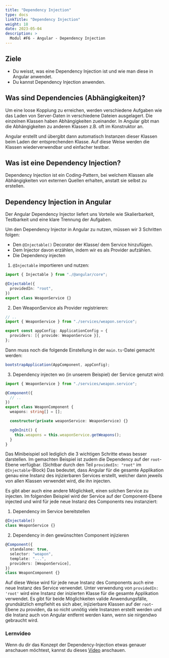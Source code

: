 ```yaml
---
title: "Dependency Injection"
type: docs
linkTitle: "Dependency Injection"
weight: 18
date: 2023-05-04
description: >
  Modul #F6 - Angular - Dependency Injection
---
```


## Ziele

- Du weisst, was eine Dependency Injection ist und wie man diese in Angular anwendet.
- Du kannst Dependency Injection anwenden.

## Was sind Dependencies (Abhängigkeiten)?

Um eine loose Kopplung zu erreichen, werden verschiedene Aufgaben wie das Laden von Server-Daten in verschiedene Dateien ausgelagert. Die einzelnen Klassen haben Abhängigkeiten zueinander. In Angular gibt man die Abhängigkeiten zu anderen Klassen z.B. oft im Konstruktor an.

Angular erstellt und übergibt dann automatisch Instanzen dieser Klassen beim Laden der entsprechenden Klasse.
Auf diese Weise werden die Klassen wiederverwendbar und einfacher testbar.

## Was ist eine Dependency Injection?

Dependency Injection ist ein Coding-Pattern, bei welchem Klassen alle Abhängigkeiten von externen Quellen erhalten, anstatt sie selbst zu erstellen.

## Dependency Injection in Angular

Der Angular Dependency Injector liefert uns Vorteile wie Skalierbarkeit, Testbarkeit und eine klare Trennung der Aufgaben.

Um den Dependency Injector in Angular zu nutzen, müssen wir 3 Schritten folgen:

- Den `@Injectable()` Decorator der Klasse/ dem Service hinzufügen.
- Dem Injector davon erzählen, indem wir es als Provider aufzählen.
- Die Dependency injecten

1. `@Injectable` importieren und nutzen:

```typescript
import { Injectable } from "./@angular/core";

@Injectable({
  providedIn: "root",
})
export class WeaponService {}
```

2. Den WeaponService als Provider registrieren:

```typescript
// ..
import { WeaponService } from "./services/weapon.service";

export const appConfig: ApplicationConfig = {
  providers: [{ provide: WeaponService }],
};
```

Dann muss noch die folgende Einstellung in der `main.ts`-Datei gemacht werden:

```typescript
bootstrapApplication(AppComponent, appConfig);
```

3. Dependency injecten wo (in unserem Beispiel) der Service genutzt wird:

```typescript
import { WeaponService } from "./services/weapon.service";

@Component({
  // ..
})
export class WeaponComponent {
  weapons: string[] = [];

  constructor(private weaponService: WeaponService) {}

  ngOnInit() {
    this.weapons = this.weaponService.getWeapons();
  }
}
```

Das Minibeispiel soll lediglich die 3 wichtigen Schritte etwas besser darstellen.
Im gemachten Beispiel ist zudem die Dependency auf der `root`-Ebene verfügbar. (Sichtbar durch den Teil `providedIn: "root"` im `@Injectable`-Block) Das bedeutet, dass Angular für die gesamte Applikation genau eine Instanz des injizierbaren Services erstellt, welcher dann jeweils von allen Klassen verwendet wird, die ihn injecten.

Es gibt aber auch eine andere Möglichkeit, einen solchen Service zu injecten. Im folgenden Beispiel wird der Service auf der Component-Ebene injected und wird für jede neue Instanz des Components neu instanziert:

1. Dependency im Service bereitstellen

```typescript
@Injectable()
class WeaponService {}
```

2. Dependency in den gewünschten Component injizieren

```typescript
@Component({
  standalone: true,
  selector: "weapon",
  template: "...",
  providers: [WeaponService],
})
class WeaponComponent {}
```

Auf diese Weise wird für jede neue Instanz des Components auch eine neue Instanz des Service verwendet. Unter verwendung von `providedIn: 'root'` wird eine Instanz der inizierten Klasse für die gesamte Applikation verwendet.
Es gibt für beide Möglichkeiten valide Anwendungsfälle, grundsätzlich empfiehlt es sich aber, injizierbare Klassen auf der `root`-Ebene zu providen, da so nicht unnötig viele Instanzen erstellt werden und die Instanz auch von Angular entfernt werden kann, wenn sie nirgendwo gebraucht wird.

### Lernvideo

Wenn du dir das Konzept der Dependency-Injection etwas genauer anschauen möchtest, kannst du dieses
[Video](https://www.youtube.com/watch?v=yunF2PgJlHU) anschauen.
